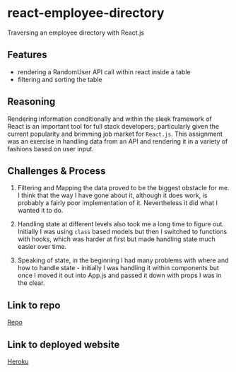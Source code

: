 # react-employee-directory
Traversing an employee directory with React.js

## Features
* rendering a RandomUser API call within react inside a table
* filtering and sorting the table

## Reasoning
Rendering information conditionally and within the sleek framework of React is an important tool for full stack developers; particularly given the current popularity and brimming job market for `React.js`.
This assignment was an exercise in handling data from an API and rendering it in a variety of fashions based on user input.

## Challenges & Process
1. Filtering and Mapping the data proved to be the biggest obstacle for me. I think that the way I have gone about it, although it does work, is probably a fairly poor implementation of it. Nevertheless it did what I wanted it to do.

2. Handling state at different levels also took me a long time to figure out. Initially I was using `class` based models but then I switched to functions with hooks, which was harder at first but made handling state much easier over time.

3. Speaking of state, in the beginning I had many problems with where and how to handle state - initially I was handling it within components but once I moved it out into App.js and passed it down with props I was in the clear.

## Link to repo
[Repo](https://github.com/bendemic90/react-employee-directory)

## Link to deployed website
[Heroku](https://bendemic90.github.io/react-employee-directory/)